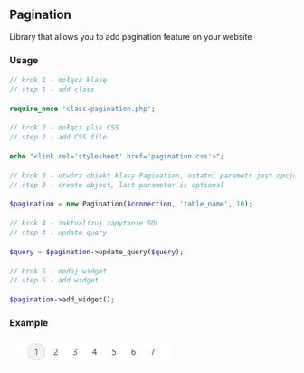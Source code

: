 ## Pagination

Library that allows you to add pagination feature on your website

### Usage
```php
// krok 1 - dołącz klasę
// step 1 - add class

require_once 'class-pagination.php';

// krok 2 - dołącz plik CSS
// step 2 - add CSS file

echo "<link rel='stylesheet' href='pagination.css'>";
   
// krok 3 - utwórz obiekt klasy Pagination, ostatni parametr jest opcjonalny
// step 3 - create object, last parameter is optional

$pagination = new Pagination($connection, 'table_name', 10);

// krok 4 - zaktualizuj zapytanie SQL
// step 4 - update query

$query = $pagination->update_query($query);

// krok 5 - dodaj widget
// step 5 - add widget

$pagination->add_widget();
```

### Example

![alt text](https://github.com/dawidgorecki/pagination/blob/master/example.png)
